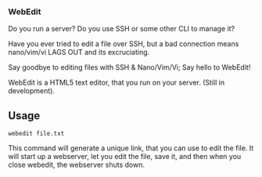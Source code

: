 ### WebEdit

Do you run a server? Do you use SSH or some other CLI to manage it? 

Have you ever tried to edit a file over SSH, but a bad connection means nano/vim/vi LAGS OUT and its excruciating. 

Say goodbye to editing files with SSH & Nano/Vim/Vi; Say hello to WebEdit!

WebEdit is a HTML5 text editor, that you run on your server. (Still in development).

## Usage

`webedit file.txt`

This command will generate a unique link, that you can use to edit the file. It will start up a webserver, let you edit the file, save it, and then when you close webedit, the webserver shuts down. 
